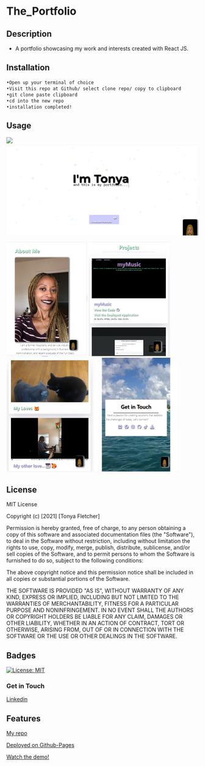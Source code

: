 # The_Portfolio

## Description
- A portfolio showcasing my work and interests created with React JS.

## Installation
```
•Open up your terminal of choice
•Visit this repo at Github/ select clone repo/ copy to clipboard
•git clone paste clipboard
•cd into the new repo
•installation completed!
```
## Usage

<img src="src\styles\images\demo.gif" />

<img src="src\styles\images\screenshot.png" />

<img src="src\styles\images\screenshot1.png" /> <img src="src\styles\images\screenshot2.png" /> <img src="src\styles\images\screenshot3.png" /> <img src="src\styles\images\screenshot4.png" />

## License
MIT License

Copyright (c) [2021] [Tonya Fletcher]

Permission is hereby granted, free of charge, to any person obtaining a copy
of this software and associated documentation files (the "Software"), to deal
in the Software without restriction, including without limitation the rights
to use, copy, modify, merge, publish, distribute, sublicense, and/or sell
copies of the Software, and to permit persons to whom the Software is
furnished to do so, subject to the following conditions:

The above copyright notice and this permission notice shall be included in all
copies or substantial portions of the Software.

THE SOFTWARE IS PROVIDED "AS IS", WITHOUT WARRANTY OF ANY KIND, EXPRESS OR
IMPLIED, INCLUDING BUT NOT LIMITED TO THE WARRANTIES OF MERCHANTABILITY,
FITNESS FOR A PARTICULAR PURPOSE AND NONINFRINGEMENT. IN NO EVENT SHALL THE
AUTHORS OR COPYRIGHT HOLDERS BE LIABLE FOR ANY CLAIM, DAMAGES OR OTHER
LIABILITY, WHETHER IN AN ACTION OF CONTRACT, TORT OR OTHERWISE, ARISING FROM,
OUT OF OR IN CONNECTION WITH THE SOFTWARE OR THE USE OR OTHER DEALINGS IN THE
SOFTWARE.

## Badges
[![License: MIT](https://img.shields.io/badge/License-MIT-yellow.svg)](https://opensource.org/licenses/MIT)

### Get in Touch
[Linkedin](http://linkedin.com/in/tonya-fletcher-733a9450)

## Features
[My repo](https://github.com/tfletch3018/The_Portfolio)

[Deployed on Github-Pages](https://tfletch3018.github.io/The_Portfolio/)

[Watch the demo!](https://drive.google.com/file/d/1Phb4QdiWPVPUsWplyiGbWz6qJnBHrBQ_/view?usp=sharing)
